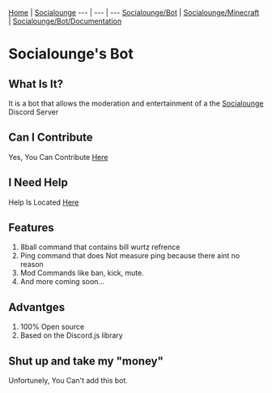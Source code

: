 [Home](/) | [Socialounge](/socialounge)
--- | --- | ---
[Socialounge/Bot](/socialounge/bot) | [Socialounge/Minecraft](/socialounge/minecraft) | [Socialounge/Bot/Documentation](/socialounge/bot/documentation)

# Socialounge's Bot

## What Is It?
It is a bot that allows the moderation and entertainment of a the [Socialounge](/socialounge) Discord Server

## Can I Contribute
Yes, You Can Contribute [Here](https://www.github.com/diligamer/socialounge-bot-repo)

## I Need Help
Help Is Located [Here](https://www.github.com/diligamer/socialounge-bot-repo/wiki)

## Features
1. 8ball command that contains bill wurtz refrence
2. Ping command that does Not measure ping because there aint no reason
3. Mod Commands like ban, kick, mute.
4. And more coming soon...

## Advantges
1. 100% Open source
2. Based on the Discord.js library

## Shut up and take my "money"
Unfortunely, You Can't add this bot.
